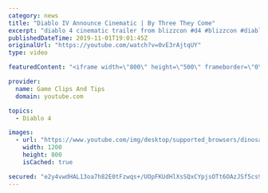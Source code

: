 ```yaml
---
category: news
title: "Diablo IV Announce Cinematic | By Three They Come"
excerpt: "diablo 4 cinematic trailer from blizzcon #d4 #blizzcon #diablo."
publishedDateTime: 2019-11-01T19:01:45Z
originalUrl: "https://youtube.com/watch?v=0vE3rAjtqUY"
type: video

featuredContent: "<iframe width=\"800\" height=\"500\" frameborder=\"0\" src=\"https://www.youtube.com/embed/0vE3rAjtqUY\" allow=\"accelerometer; autoplay; encrypted-media; gyroscope; picture-in-picture\" allowfullscreen></iframe>"

provider:
  name: Game Clips And Tips
  domain: youtube.com

topics:
  - Diablo 4

images:
  - url: "https://www.youtube.com/img/desktop/supported_browsers/dinosaur.png"
    width: 1200
    height: 800
    isCached: true

secured: "e2y4vwdHAL13oa7h82E0tFzwqs+/UOpFKUdHlXsSQxCYpjsOTt6OAzJSf5cs9gRUmS0hRU/nFO7UM6rkl1h+4VeYXzZO1jMGZMUyGyllpKybGxvYXjsVoyYJULSa1t5kSMwW1ZWxd3OeKJK7FPGdzqPXlvuw4bWsaxP9TnnwKp0exoaS+7Jm5ZfB+0vmak/CeX96+AGHumyEyf6LeKDLMIFfoZVo0YL3DuolgXvMkgWM2BmKKHplQHXHuiEn7EeY6v7yXUnealXZMIVha98qxNUltouNfR6siJQhKWmc+COHa/VXQnTM97LDpvTYnLDq4mwAtb+lMTomdUQU8nGLecn9gQT67mSy0fFD12b39BKd2pCYWGXhlJ6Wt/oyZWUMYYEw/WAVwTwTzxBcQWzG1Q==;Ce7VlsFOTCCVb7ArxWsLHw=="
---
```


